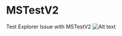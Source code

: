 # MSTestV2
Test Explorer Issue with MSTestV2
![Alt text](http://i.imgur.com/RLJSuqp.png "Missing Unit Tests in Test Explorer")
